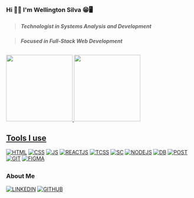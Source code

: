 ### **Hi 👋🏼 I'm Wellington Silva** 😁🖥️

> ##### *Technologist in Systems Analysis and Development*

> ##### *Focused in Full-Stack Web Development*

##

<div align="flex-start">
  <a href="https://github.com/WellingtonSilva12">
  <img height="180em" src="https://github-readme-stats.vercel.app/api?username=WellingtonSilva12&show_icons=true&theme=dracula&include_all_commits=true&count_private=true"/>
  <img height="180em" src="https://github-readme-stats.vercel.app/api/top-langs/?username=WellingtonSilva12&layout=compact&langs_count=7&theme=dracula"/>
</div>



## Tools I use
[![HTML](https://img.shields.io/badge/HTML5-E34F26?style=for-the-badge&logo=html5&logoColor=white)]()
[![CSS](https://img.shields.io/badge/CSS3-1572B6?style=for-the-badge&logo=css3&logoColor=white)]() 
[![JS](https://img.shields.io/badge/JavaScript-F7DF1E?style=for-the-badge&logo=javascript&logoColor=black)]()
[![REACTJS](https://img.shields.io/badge/React-20232A?style=for-the-badge&logo=react&logoColor=61DAFB)]()
[![TCSS](https://img.shields.io/badge/Tailwind_CSS-38B2AC?style=for-the-badge&logo=tailwind-css&logoColor=white)]()
[![SC](https://img.shields.io/badge/styled--components-DB7093?style=for-the-badge&logo=styled-components&logoColor=white)]()
[![NODEJS](https://img.shields.io/badge/Node.js-43853D?style=for-the-badge&logo=node.js&logoColor=white)]()
[![DB](https://img.shields.io/badge/MongoDB-4EA94B?style=for-the-badge&logo=mongodb&logoColor=white)]()
[![POST](https://img.shields.io/badge/PostgreSQL-316192?style=for-the-badge&logo=postgresql&logoColor=white)]()
[![GIT](https://img.shields.io/badge/GIT-E44C30?style=for-the-badge&logo=git&logoColor=white)]()
[![FIGMA](https://img.shields.io/badge/Figma-F24E1E?style=for-the-badge&logo=figma&logoColor=white)]()









##

### About Me

[![LINKEDIN](https://img.shields.io/badge/LinkedIn-0077B5?style=for-the-badge&logo=linkedin&logoColor=white)](https://www.linkedin.com/in/wellington-silva-227a31170/)
[![GITHUB](https://img.shields.io/badge/GitHub-100000?style=for-the-badge&logo=github&logoColor=white)](https://github.com/WellingtonSilva12)


















